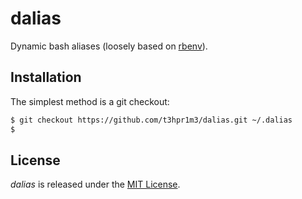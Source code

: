 dalias
======
Dynamic bash aliases (loosely based on [rbenv](https://github.com/rbenv/rbenv)).

Installation
------------
The simplest method is a git checkout:
```sh
$ git checkout https://github.com/t3hpr1m3/dalias.git ~/.dalias
$
```

License
-------
*dalias* is released under the [MIT License](http://www.opensource.org/licenses/MIT).

